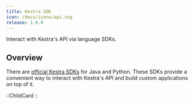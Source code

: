 ```yaml
---
title: Kestra SDK
icon: /docs/icons/api.svg
release: 1.0.0
---
```


Interact with Kestra's API via language SDKs.

## Overview

There are [official Kestra SDKs](https://github.com/kestra-io/client-sdk) for Java and Python. These SDKs provide a convenient way to interact with Kestra's API and build custom applications on top of it.

::ChildCard
::